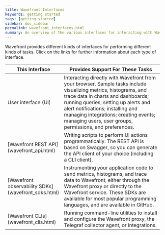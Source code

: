 ```yaml
---
title: Wavefront Interfaces
keywords: getting started
tags: [getting started]
sidebar: doc_sidebar
permalink: wavefront_interfaces.html
summary: An overview of the various interfaces for interacting with Wavefront.
---
```


Wavefront provides different kinds of interfaces for performing different kinds of tasks. Click on the links for further information about each type of interface.

<table>
<colgroup>
<col width="30%"/>
<col width="70%"/>
</colgroup>
<thead>
<tr><th>This Interface</th><th>Provides Support For These Tasks</th></tr>
</thead>
<tbody>
<tr>
<td markdown="span">User interface (UI)</td>
<td markdown="span">Interacting directly with Wavefront from your browser. Sample tasks include visualizing metrics, histograms, and trace data in charts and dashboards; running queries; setting up alerts and alert notifications; installing and managing integrations; creating events; managing users, user groups, permissions, and preferences. </td>
</tr>
<tr>
<td markdown="span">[Wavefront REST API](wavefront_api.html) </td>
<td markdown="span">Writing scripts to perform UI actions programmatically. The REST API is based on Swagger, so you can generate the API client of your choice (including a CLI client).</td>
</tr>
<tr>
<td markdown="span">[Wavefront observability SDKs](wavefront_sdks.html)</td>
<td markdown="span">Instrumenting your application code to send metrics, histograms, and trace data to Wavefront, either through the Wavefront proxy or directly to the Wavefront service. These SDKs are available for most popular programming languages, and are available in GitHub.</td>
</tr>
<tr>
<td markdown="span">[Wavefront CLIs](wavefront_clis.html)</td>
<td markdown="span">Running command-line utilities to install and configure the Wavefront proxy, the Telegraf collector agent, or integrations.</td>
</tr>
</tbody>
</table>
